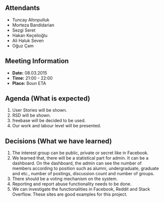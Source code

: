 ## Attendants ##
  * Tuncay Altınpulluk
  * Morteza Bandidarian
  * Sezgi Seret
  * Hakan Keçelioğlu
  * Ali Haluk Seven
  * Oğuz Çam


## Meeting Information ##
  * **Date:** 08.03.2015
  * **Time:** 21:00 - 22:00
  * **Place:** Boun ETA


## Agenda (What is expected) ##

  1. User Stories will be shown.
  1. RSD will be shown.
  1. freebase will be decided to be used.
  1. Our work and labour level will be presented.

## Decisions (What we have learned) ##

  1. The interest group can be public, private or secret like in Facebook.
  1. We learned that, there will be a statistical part for admin. It can be a dashboard. On the dashboard, the admin can see the number of members according to position such as alumni, undergraduate, graduate and etc., number of postings, discussion count and number of groups.
  1. There should be a voting mechanism on the system.
  1. Reporting and report abuse functionality needs to be done.
  1. We can investigate the functionalities in Facebook, Reddit and Stack Overflow. These sites are good examples for this project.

